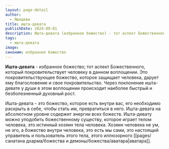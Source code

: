 ```yaml
---
layout: page-detail
author:
  - Яшодеви
title: ишта-девата
publishDate: 2024-09-01
description: Ишта-девата (избранное божество) - тот аспект Божественного, который покровительствует человеку в данном воплощении. Это покровительствующее божество, которое защищает человека, дарует ему благословение и свое покровительство. Через поклонение ишта-девате у души в этом воплощении происходит наиболее быстрый и безболезненный духовный рост.
tags:
  - ишта-девата
image: 
синоним: избранное божество
---
```

**Ишта-девата** - избранное божество; тот аспект Божественного, который покровительствует человеку в данном воплощении. Это покровительствующее божество, которое защищает человека, дарует ему благословение и свое покровительство. Через поклонение ишта-девате у души в этом воплощении происходит наиболее быстрый и безболезненный духовный рост.

Ишта-девата - это божество, которое есть внутри вас, его необходимо раскрыть в себе, чтобы стать им, превратиться в него. Ишта-девата на абсолютном уровне содержит энергии всех божеств. Ишта-девату можно уподобить божественному существу, которое играет телом человека, это истинный хозяин тела человека. Хозяин человека не ум, не эго, а божество внутри человека, это есть мы сами, это настоящий управитель и пользователь этого тела, этого иллюзорного [[pages/санатана дхарма/божества и демоны/божества/аватара|аватара]].


